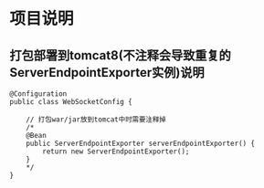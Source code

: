 # 项目说明
## 打包部署到tomcat8(不注释会导致重复的ServerEndpointExporter实例)说明
```
@Configuration
public class WebSocketConfig {

    // 打包war/jar放到tomcat中时需要注释掉
    /*
    @Bean
    public ServerEndpointExporter serverEndpointExporter() {
        return new ServerEndpointExporter();
    }
    */
}
```
